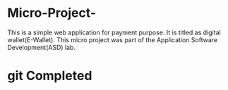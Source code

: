 # Micro-Project-

This is a simple web application for payment purpose. It is titled as digital wallet(E-Wallet). This micro project was
part of the Application Software Development(ASD) lab.

# git Completed

